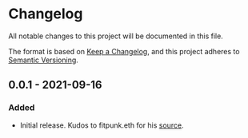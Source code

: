 # Changelog
All notable changes to this project will be documented in this file.

The format is based on [Keep a Changelog](https://keepachangelog.com/en/1.0.0/),
and this project adheres to [Semantic Versioning](https://semver.org/spec/v2.0.0.html).

## 0.0.1 - 2021-09-16
### Added
- Initial release. Kudos to fitpunk.eth for his [source].

[source]: https://github.com/gilescope/correctdefaults
